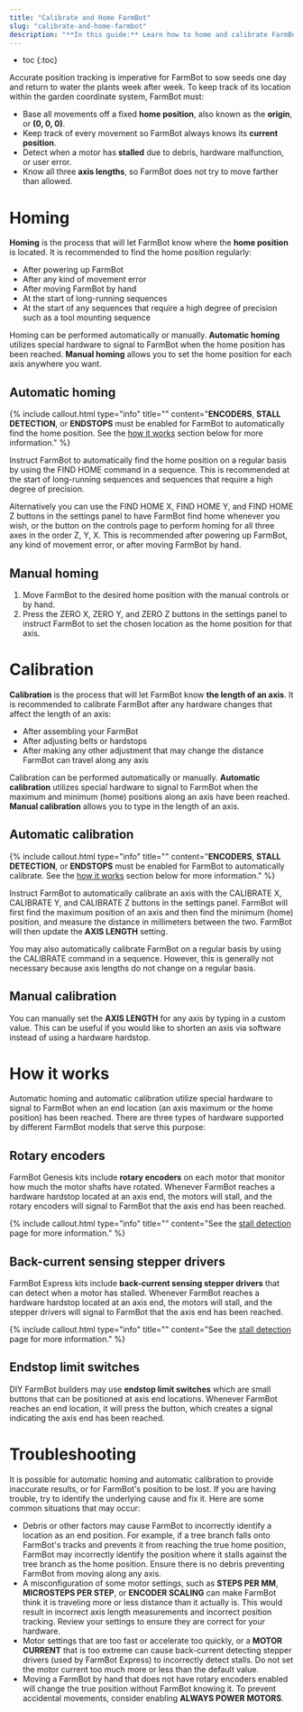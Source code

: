 ```yaml
---
title: "Calibrate and Home FarmBot"
slug: "calibrate-and-home-farmbot"
description: "**In this guide:** Learn how to home and calibrate FarmBot"
---
```


* toc
{:toc}

Accurate position tracking is imperative for FarmBot to sow seeds one day and return to water the plants week after week. To keep track of its location within the garden coordinate system, FarmBot must:

  * Base all movements off a fixed **home position**, also known as the **origin**, or **(0, 0, 0)**.
  * Keep track of every movement so FarmBot always knows its **current position**.
  * Detect when a motor has **stalled** due to debris, hardware malfunction, or user error.
  * Know all three **axis lengths**, so FarmBot does not try to move farther than allowed.

# Homing
**Homing** is the process that will let FarmBot know where the **home position** is located. It is recommended to find the home position regularly:

  * After powering up FarmBot
  * After any kind of movement error
  * After moving FarmBot by hand
  * At the start of long-running sequences
  * At the start of any sequences that require a high degree of precision such as a tool mounting sequence

Homing can be performed automatically or manually. **Automatic homing** utilizes special hardware to signal to FarmBot when the home position has been reached. **Manual homing** allows you to set the home position for each axis anywhere you want.

## Automatic homing

{%
include callout.html
type="info"
title=""
content="**ENCODERS**, **STALL DETECTION**, or **ENDSTOPS** must be enabled for FarmBot to automatically find the home position. See the [how it works](#how-it-works) section below for more information."
%}

Instruct FarmBot to automatically find the home position on a regular basis by using the <span class="fb-step fb-move-absolute">FIND HOME</span> command in a sequence. This is recommended at the start of long-running sequences and sequences that require a high degree of precision.

Alternatively you can use the <span class="fb-button fb-yellow">FIND HOME X</span>, <span class="fb-button fb-yellow">FIND HOME Y</span>, and <span class="fb-button fb-yellow">FIND HOME Z</span> buttons in the settings panel to have FarmBot find home whenever you wish, or the <span class="fb-button fb-gray"><i class='fa fa-home'></i></span> button on the controls page to perform homing for all three axes in the order Z, Y, X. This is recommended after powering up FarmBot, any kind of movement error, or after moving FarmBot by hand.

## Manual homing
1. Move FarmBot to the desired home position with the manual controls or by hand.
2. Press the <span class="fb-button fb-yellow">ZERO X</span>, <span class="fb-button fb-yellow">ZERO Y</span>, and <span class="fb-button fb-yellow">ZERO Z</span> buttons in the settings panel to instruct FarmBot to set the chosen location as the home position for that axis.

# Calibration
**Calibration** is the process that will let FarmBot know **the length of an axis**. It is recommended to calibrate FarmBot after any hardware changes that affect the length of an axis:

* After assembling your FarmBot
* After adjusting belts or hardstops
* After making any other adjustment that may change the distance FarmBot can travel along any axis

Calibration can be performed automatically or manually. **Automatic calibration** utilizes special hardware to signal to FarmBot when the maximum and minimum (home) positions along an axis have been reached. **Manual calibration** allows you to type in the length of an axis.

## Automatic calibration

{%
include callout.html
type="info"
title=""
content="**ENCODERS**, **STALL DETECTION**, or **ENDSTOPS** must be enabled for FarmBot to automatically calibrate. See the [how it works](#how-it-works) section below for more information."
%}

Instruct FarmBot to automatically calibrate an axis with the <span class="fb-button fb-yellow">CALIBRATE X</span>, <span class="fb-button fb-yellow">CALIBRATE Y</span>, and <span class="fb-button fb-yellow">CALIBRATE Z</span> buttons in the settings panel. FarmBot will first find the maximum position of an axis and then find the minimum (home) position, and measure the distance in millimeters between the two. FarmBot will then update the **AXIS LENGTH** setting.

You may also automatically calibrate FarmBot on a regular basis by using the <span class="fb-step fb-move-absolute">CALIBRATE</span> command in a sequence. However, this is generally not necessary because axis lengths do not change on a regular basis.

## Manual calibration

You can manually set the **AXIS LENGTH** for any axis by typing in a custom value. This can be useful if you would like to shorten an axis via software instead of using a hardware hardstop.

# How it works

Automatic homing and automatic calibration utilize special hardware to signal to FarmBot when an end location (an axis maximum or the home position) has been reached. There are three types of hardware supported by different FarmBot models that serve this purpose:

## Rotary encoders

FarmBot Genesis kits include **rotary encoders** on each motor that monitor how much the motor shafts have rotated. Whenever FarmBot reaches a hardware hardstop located at an axis end, the motors will stall, and the rotary encoders will signal to FarmBot that the axis end has been reached.

{%
include callout.html
type="info"
title=""
content="See the [stall detection](../../FarmBot-OS/arduino-firmware/stall-detection.md) page for more information."
%}

## Back-current sensing stepper drivers

FarmBot Express kits include **back-current sensing stepper drivers** that can detect when a motor has stalled. Whenever FarmBot reaches a hardware hardstop located at an axis end, the motors will stall, and the stepper drivers will signal to FarmBot that the axis end has been reached.

{%
include callout.html
type="info"
title=""
content="See the [stall detection](../../FarmBot-OS/arduino-firmware/stall-detection.md) page for more information."
%}

## Endstop limit switches

DIY FarmBot builders may use **endstop limit switches** which are small buttons that can be positioned at axis end locations. Whenever FarmBot reaches an end location, it will press the button, which creates a signal indicating the axis end has been reached.

# Troubleshooting

It is possible for automatic homing and automatic calibration to provide inaccurate results, or for FarmBot's position to be lost. If you are having trouble, try to identify the underlying cause and fix it. Here are some common situations that may occur:

  * Debris or other factors may cause FarmBot to incorrectly identify a location as an end position. For example, if a tree branch falls onto FarmBot's tracks and prevents it from reaching the true home position, FarmBot may incorrectly identify the position where it stalls against the tree branch as the home position. Ensure there is no debris preventing FarmBot from moving along any axis.
  * A misconfiguration of some motor settings, such as **STEPS PER MM**, **MICROSTEPS PER STEP**, or **ENCODER SCALING** can make FarmBot think it is traveling more or less distance than it actually is. This would result in incorrect axis length measurements and incorrect position tracking. Review your settings to ensure they are correct for your hardware.
  * Motor settings that are too fast or accelerate too quickly, or a **MOTOR CURRENT** that is too extreme can cause back-current detecting stepper drivers (used by FarmBot Express) to incorrectly detect stalls. Do not set the motor current too much more or less than the default value.
  * Moving a FarmBot by hand that does not have rotary encoders enabled will change the true position without FarmBot knowing it. To prevent accidental movements, consider enabling **ALWAYS POWER MOTORS**.
